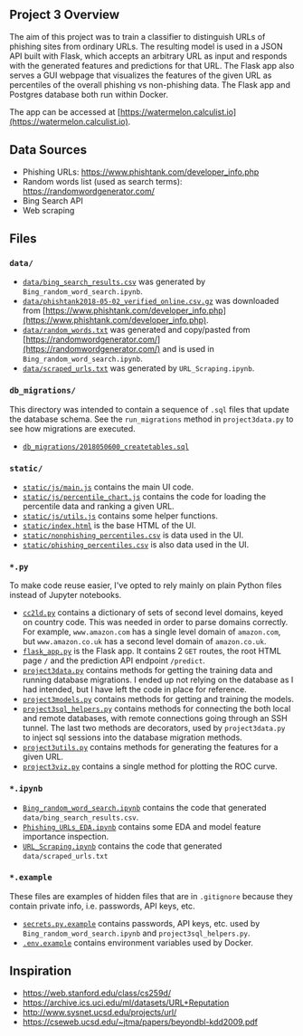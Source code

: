 ## Project 3 Overview

The aim of this project was to train a classifier to distinguish URLs of phishing sites from ordinary URLs. The resulting model is used in a JSON API built with Flask, which accepts an arbitrary URL as input and responds with the generated features and predictions for that URL. The Flask app also serves a GUI webpage that visualizes the features of the given URL as percentiles of the overall phishing vs non-phishing data. The Flask app and Postgres database both run within Docker.

The app can be accessed at [https://watermelon.calculist.io](https://watermelon.calculist.io).

## Data Sources

- Phishing URLs: https://www.phishtank.com/developer_info.php
- Random words list (used as search terms): https://randomwordgenerator.com/
- Bing Search API
- Web scraping

## Files

### `data/`

- [`data/bing_search_results.csv`](data/bing_search_results.csv) was generated by `Bing_random_word_search.ipynb`.
- [`data/phishtank2018-05-02_verified_online.csv.gz`](data/phishtank2018-05-02_verified_online.csv.gz) was downloaded from [https://www.phishtank.com/developer_info.php](https://www.phishtank.com/developer_info.php).
- [`data/random_words.txt`](data/random_words.txt) was generated and copy/pasted from [https://randomwordgenerator.com/](https://randomwordgenerator.com/) and is used in `Bing_random_word_search.ipynb`.
- [`data/scraped_urls.txt`](data/scraped_urls.txt) was generated by `URL_Scraping.ipynb`.

### `db_migrations/`

This directory was intended to contain a sequence of `.sql` files that update the database schema. See the `run_migrations` method in `project3data.py` to see how migrations are executed.

- [`db_migrations/2018050600_createtables.sql`](db_migrations/2018050600_createtables.sql)

### `static/`

- [`static/js/main.js`](static/js/main.js) contains the main UI code.
- [`static/js/percentile_chart.js`](static/js/percentile_chart.js) contains the code for loading the percentile data and ranking a given URL.
- [`static/js/utils.js`](static/js/utils.js) contains some helper functions.
- [`static/index.html`](static/index.html) is the base HTML of the UI.
- [`static/nonphishing_percentiles.csv`](static/nonphishing_percentiles.csv) is data used in the UI.
- [`static/phishing_percentiles.csv`](static/phishing_percentiles.csv) is also data used in the UI.

### `*.py`

To make code reuse easier, I've opted to rely mainly on plain Python files instead of Jupyter notebooks.

- [`cc2ld.py`](cc2ld.py) contains a dictionary of sets of second level domains, keyed on country code. This was needed in order to parse domains correctly. For example, `www.amazon.com` has a single level domain of `amazon.com`, but `www.amazon.co.uk` has a second level domain of `amazon.co.uk`.
- [`flask_app.py`](flask_app.py) is the Flask app. It contains 2 `GET` routes, the root HTML page `/` and the prediction API endpoint `/predict`.
- [`project3data.py`](project3data.py) contains methods for getting the training data and running database migrations. I ended up not relying on the database as I had intended, but I have left the code in place for reference.
- [`project3models.py`](project3models.py) contains methods for getting and training the models.
- [`project3sql_helpers.py`](project3sql_helpers.py) contains methods for connecting the both local and remote databases, with remote connections going through an SSH tunnel. The last two methods are decorators, used by `project3data.py` to inject sql sessions into the database migration methods.
- [`project3utils.py`](project3utils.py) contains methods for generating the features for a given URL.
- [`project3viz.py`](project3viz.py) contains a single method for plotting the ROC curve.

### `*.ipynb`

- [`Bing_random_word_search.ipynb`](Bing_random_word_search.ipynb) contains the code that generated `data/bing_search_results.csv`.
- [`Phishing_URLs_EDA.ipynb`](Phishing_URLs_EDA.ipynb) contains some EDA and model feature importance inspection.
- [`URL_Scraping.ipynb`](URL_Scraping.ipynb) contains the code that generated `data/scraped_urls.txt`

### `*.example`

These files are examples of hidden files that are in `.gitignore` because they contain private info, i.e. passwords, API keys, etc.

- [`secrets.py.example`](secrets.py.example) contains passwords, API keys, etc. used by `Bing_random_word_search.ipynb` and `project3sql_helpers.py`.
- [`.env.example`](.env.example) contains environment variables used by Docker.

## Inspiration

- https://web.stanford.edu/class/cs259d/
- https://archive.ics.uci.edu/ml/datasets/URL+Reputation
- http://www.sysnet.ucsd.edu/projects/url/
- https://cseweb.ucsd.edu/~jtma/papers/beyondbl-kdd2009.pdf
